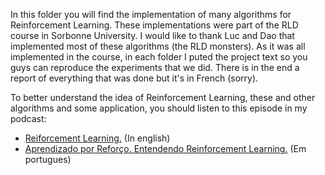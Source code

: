 In this folder you will find the implementation of many algorithms for Reinforcement Learning. These implementations were part of the RLD course in Sorbonne University. I would like to thank Luc and Dao that implemented most of these algorithms (the RLD monsters). As it was all implemented in the course, in each folder I puted the project text so you guys can reproduce the experiments that we did. There is in the end a report of everything that was done but it's in French (sorry).

To better understand the idea of Reinforcement Learning, these and other algorithms and some application, you should listen to this episode in my podcast:

- [Reiforcement Learning.](https://open.spotify.com/episode/2w088ECqtC0CVuAe9l25A2?si=364f68c4cfc14891) (In english)
- [Aprendizado por Reforço. Entendendo Reinforcement Learning.](https://open.spotify.com/episode/7a3L8QBSNpt83Mx3Vs2GU4?si=845f72ee82dd4445) (Em portugues)
